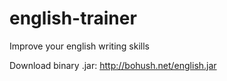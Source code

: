 english-trainer
===============

Improve your english writing skills

Download binary .jar: http://bohush.net/english.jar

